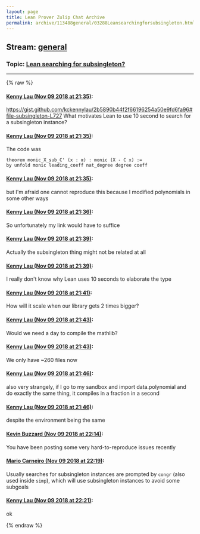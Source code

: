 ```yaml
---
layout: page
title: Lean Prover Zulip Chat Archive 
permalink: archive/113488general/03288Leansearchingforsubsingleton.html
---
```


## Stream: [general](index.html)
### Topic: [Lean searching for subsingleton?](03288Leansearchingforsubsingleton.html)

---


{% raw %}
#### [ Kenny Lau (Nov 09 2018 at 21:35)](https://leanprover.zulipchat.com/#narrow/stream/113488-general/topic/Lean%20searching%20for%20subsingleton%3F/near/147398515):
https://gist.github.com/kckennylau/2b5890b44f2f66196254a50e9fd6fa96#file-subsingleton-L727
What motivates Lean to use 10 second to search for a subsingleton instance?

#### [ Kenny Lau (Nov 09 2018 at 21:35)](https://leanprover.zulipchat.com/#narrow/stream/113488-general/topic/Lean%20searching%20for%20subsingleton%3F/near/147398535):
The code was
```lean
theorem monic_X_sub_C' (x : α) : monic (X - C x) :=
by unfold monic leading_coeff nat_degree degree coeff
```

#### [ Kenny Lau (Nov 09 2018 at 21:35)](https://leanprover.zulipchat.com/#narrow/stream/113488-general/topic/Lean%20searching%20for%20subsingleton%3F/near/147398546):
but I'm afraid one cannot reproduce this because I modified polynomials in some other ways

#### [ Kenny Lau (Nov 09 2018 at 21:36)](https://leanprover.zulipchat.com/#narrow/stream/113488-general/topic/Lean%20searching%20for%20subsingleton%3F/near/147398611):
So unfortunately my link would have to suffice

#### [ Kenny Lau (Nov 09 2018 at 21:39)](https://leanprover.zulipchat.com/#narrow/stream/113488-general/topic/Lean%20searching%20for%20subsingleton%3F/near/147398794):
Actually the subsingleton thing might not be related at all

#### [ Kenny Lau (Nov 09 2018 at 21:39)](https://leanprover.zulipchat.com/#narrow/stream/113488-general/topic/Lean%20searching%20for%20subsingleton%3F/near/147398798):
I really don't know why Lean uses 10 seconds to elaborate the type

#### [ Kenny Lau (Nov 09 2018 at 21:41)](https://leanprover.zulipchat.com/#narrow/stream/113488-general/topic/Lean%20searching%20for%20subsingleton%3F/near/147398916):
How will it scale when our library gets 2 times bigger?

#### [ Kenny Lau (Nov 09 2018 at 21:43)](https://leanprover.zulipchat.com/#narrow/stream/113488-general/topic/Lean%20searching%20for%20subsingleton%3F/near/147399015):
Would we need a day to compile the mathlib?

#### [ Kenny Lau (Nov 09 2018 at 21:43)](https://leanprover.zulipchat.com/#narrow/stream/113488-general/topic/Lean%20searching%20for%20subsingleton%3F/near/147399022):
We only have ~260 files now

#### [ Kenny Lau (Nov 09 2018 at 21:46)](https://leanprover.zulipchat.com/#narrow/stream/113488-general/topic/Lean%20searching%20for%20subsingleton%3F/near/147399188):
also very strangely, if I go to my sandbox and import data.polynomial and do exactly the same thing, it compiles in a fraction in a second

#### [ Kenny Lau (Nov 09 2018 at 21:46)](https://leanprover.zulipchat.com/#narrow/stream/113488-general/topic/Lean%20searching%20for%20subsingleton%3F/near/147399197):
despite the environment being the same

#### [ Kevin Buzzard (Nov 09 2018 at 22:14)](https://leanprover.zulipchat.com/#narrow/stream/113488-general/topic/Lean%20searching%20for%20subsingleton%3F/near/147400866):
You have been posting some very hard-to-reproduce issues recently

#### [ Mario Carneiro (Nov 09 2018 at 22:19)](https://leanprover.zulipchat.com/#narrow/stream/113488-general/topic/Lean%20searching%20for%20subsingleton%3F/near/147401204):
Usually searches for subsingleton instances are prompted by `congr` (also used inside `simp`), which will use subsingleton instances to avoid some subgoals

#### [ Kenny Lau (Nov 09 2018 at 22:21)](https://leanprover.zulipchat.com/#narrow/stream/113488-general/topic/Lean%20searching%20for%20subsingleton%3F/near/147401342):
ok


{% endraw %}
